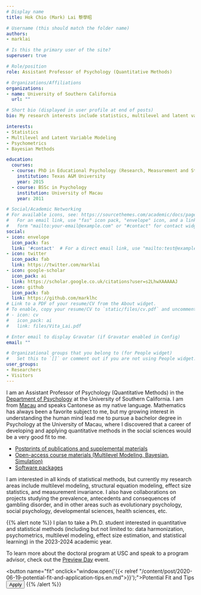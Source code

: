```yaml
---
# Display name
title: Hok Chio (Mark) Lai 黎學昭

# Username (this should match the folder name)
authors:
- marklai

# Is this the primary user of the site?
superuser: true

# Role/position
role: Assistant Professor of Psychology (Quantitative Methods)

# Organizations/Affiliations
organizations:
- name: University of Southern California
  url: ""

# Short bio (displayed in user profile at end of posts)
bio: My research interests include statistics, multilevel and latent variable models, and psychometrics.

interests:
- Statistics
- Multilevel and Latent Variable Modeling
- Psychometrics
- Bayesian Methods

education:
  courses:
  - course: PhD in Educational Psychology (Research, Measurement and Statistics)
    institution: Texas A&M University
    year: 2015
  - course: BSSc in Psychology
    institution: University of Macau
    year: 2011

# Social/Academic Networking
# For available icons, see: https://sourcethemes.com/academic/docs/page-builder/#icons
#   For an email link, use "fas" icon pack, "envelope" icon, and a link in the
#   form "mailto:your-email@example.com" or "#contact" for contact widget.
social:
- icon: envelope
  icon_pack: fas
  link: '#contact'  # For a direct email link, use "mailto:test@example.org".
- icon: twitter
  icon_pack: fab
  link: https://twitter.com/marklai
- icon: google-scholar
  icon_pack: ai
  link: https://scholar.google.co.uk/citations?user=s2LhwXAAAAAJ
- icon: github
  icon_pack: fab
  link: https://github.com/marklhc
# Link to a PDF of your resume/CV from the About widget.
# To enable, copy your resume/CV to `static/files/cv.pdf` and uncomment the lines below.
# - icon: cv
#   icon_pack: ai
#   link: files/Vita_Lai.pdf

# Enter email to display Gravatar (if Gravatar enabled in Config)
email: ""

# Organizational groups that you belong to (for People widget)
#   Set this to `[]` or comment out if you are not using People widget.
user_groups:
- Researchers
- Visitors
---
```


I am an Assistant Professor of Psychology (Quantitative Methods) in the
[Department of Psychology](https://dornsife.usc.edu/psyc/) at the University of
Southern California. I am from [Macau](https://en.wikipedia.org/?title=Macau) and speaks Cantonese as
my native language. Mathematics has always been a favorite subject to me, but my
growing interest in understanding the human mind lead me to pursue a bachelor
degree in Psychology at the University of Macau, where I discovered that a
career of developing and applying quantitative methods in the social sciences
would be a very good fit to me.

- [Postprints of publications and supplemental materials](publication/)
- [Open-access course materials (Multilevel Modeling, Bayesian, Simulation)](courses/)
- [Software packages](#projects)

I am interested in all kinds of statistical methods, but currently my research
areas include multilevel modeling, structural equation modeling, effect size
statistics, and measurement invariance. I also have collaborations on projects
studying the prevalence, antecedents and consequences of gambling disorder, and
in other areas such as evolutionary psychology, social psychology, developmental
sciences, health sciences, etc.

{{% alert note %}}
I plan to take a Ph.D. student interested in quantitative and statistical methods (including but not limited to: data harmonization, psychometrics, multilevel modeling, effect size estimation, and statistical learning) in the 2023-2024 academic year. 

To learn more about the doctoral program at USC and speak to a program advisor, check out the [Preview Day](https://dornsife.usc.edu/psyc/preview-day/) event. 

<button name="fit" onclick="window.open('{{< relref "/content/post/2020-06-19-potential-fit-and-application-tips.en.md">}}');">Potential Fit and Tips</button>
<button name="usc-admit" onclick="window.open('https://dornsife.usc.edu/psyc/admission/');">Apply</button>
{{% /alert %}}
